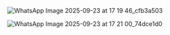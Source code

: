 ![WhatsApp Image 2025-09-23 at 17 19 46_cfb3a503](https://github.com/user-attachments/assets/8a794aa3-d200-4cfb-80c0-e200d484ba29)

![WhatsApp Image 2025-09-23 at 17 21 00_74dce1d0](https://github.com/user-attachments/assets/789d6fae-f22b-4b58-ad30-1e72755f4d36)
